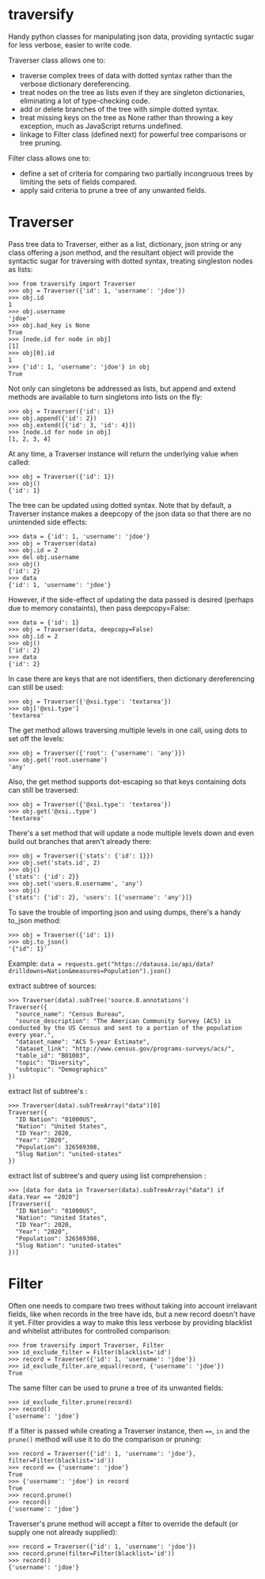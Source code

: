 # traversify

Handy python classes for manipulating json data, providing syntactic sugar for less verbose, easier to write code.

Traverser class allows one to:

* traverse complex trees of data with dotted syntax rather than the verbose dictionary dereferencing.
* treat nodes on the tree as lists even if they are singleton dictionaries, eliminating a lot of type-checking code.
* add or delete branches of the tree with simple dotted syntax.
* treat missing keys on the tree as None rather than throwing a key exception, much as JavaScript returns undefined.
* linkage to Filter class (defined next) for powerful tree comparisons or tree pruning.

Filter class allows one to:

* define a set of criteria for comparing two partially incongruous trees by limiting the sets of fields compared.
* apply said criteria to prune a tree of any unwanted fields.

# Traverser

Pass tree data to Traverser, either as a list, dictionary, json string or any class offering a json method, and the resultant object will provide the syntactic sugar for traversing with dotted syntax, treating singleston nodes as lists:

```pycon
>>> from traversify import Traverser
>>> obj = Traverser({'id': 1, 'username': 'jdoe'})
>>> obj.id
1
>>> obj.username
'jdoe'
>>> obj.bad_key is None
True
>>> [node.id for node in obj]
[1]
>>> obj[0].id
1
>>> {'id': 1, 'username': 'jdoe'} in obj
True
```

Not only  can singletons be addressed as lists, but append and extend methods are available to turn singletons into lists on the fly:

```pycon
>>> obj = Traverser({'id': 1})
>>> obj.append({'id': 2})
>>> obj.extend([{'id': 3, 'id': 4}])
>>> [node.id for node in obj]
[1, 2, 3, 4]
```

At any time, a Traverser instance will return the underlying value when called:

```pycon
>>> obj = Traverser({'id': 1})
>>> obj()
{'id': 1}
```

The tree can be updated using dotted syntax.  Note that by default, a Traverser instance makes a deepcopy of the json data so that there are no unintended side effects:

```pycon
>>> data = {'id': 1, 'username': 'jdoe'}
>>> obj = Traverser(data)
>>> obj.id = 2
>>> del obj.username
>>> obj()
{'id': 2}
>>> data
{'id': 1, 'username': 'jdoe'}
```

However, if the side-effect of updating the data passed is desired (perhaps due to memory constaints), then pass deepcopy=False:

```pycon
>>> data = {'id': 1}
>>> obj = Traverser(data, deepcopy=False)
>>> obj.id = 2
>>> obj()
{'id': 2}
>>> data
{'id': 2}
```

In case there are keys that are not identifiers, then dictionary dereferencing can still be used:

```pycon
>>> obj = Traverser({'@xsi.type': 'textarea'})
>>> obj['@xsi.type']
'textarea'
```

The get method allows traversing multiple levels in one call, using dots to set off the levels:
```pycon
>>> obj = Traverser({'root': {'username': 'any'}})
>>> obj.get('root.username')
'any'
```

Also, the get method supports dot-escaping so that keys containing dots can still be traversed:

```pycon
>>> obj = Traverser({'@xsi.type': 'textarea'})
>>> obj.get('@xsi..type')
'textarea'
```

There's a set method that will update a node multiple levels down and even build out branches that aren't already there:

```pycon
>>> obj = Traverser({'stats': {'id': 1}})
>>> obj.set('stats.id', 2)
>>> obj()
{'stats': {'id': 2}}
>>> obj.set('users.0.username', 'any')
>>> obj()
{'stats': {'id': 2}, 'users': [{'username': 'any'}]}
```

To save the trouble of importing json and using dumps, there's a handy to_json method:

```pycon
>>> obj = Traverser({'id': 1})
>>> obj.to_json()
'{"id": 1}'
```

Example:
``data = requests.get("https://datausa.io/api/data?drilldowns=Nation&measures=Population").json()``

extract subtree of sources:

```pycon
>>> Traverser(data).subTree('source.0.annotations')
Traverser({
  "source_name": "Census Bureau",
  "source_description": "The American Community Survey (ACS) is conducted by the US Census and sent to a portion of the population every year.",
  "dataset_name": "ACS 5-year Estimate",
  "dataset_link": "http://www.census.gov/programs-surveys/acs/",
  "table_id": "B01003",
  "topic": "Diversity",
  "subtopic": "Demographics"
})
```

extract list of subtree's :

```pycon
>>> Traverser(data).subTreeArray("data")[0]
Traverser({
  "ID Nation": "01000US",
  "Nation": "United States",
  "ID Year": 2020,
  "Year": "2020",
  "Population": 326569308,
  "Slug Nation": "united-states"
})
```

extract list of subtree's and query using list comprehension :

```pycon
>>> [data for data in Traverser(data).subTreeArray("data") if data.Year == "2020"]
[Traverser({
  "ID Nation": "01000US",
  "Nation": "United States",
  "ID Year": 2020,
  "Year": "2020",
  "Population": 326569308,
  "Slug Nation": "united-states"
})]
```

# Filter

Often one needs to compare two trees without taking into account irrelavant fields, like when records in the tree have ids, but a new record doesn't have it yet.  Filter provides a way to make this less verbose by providing blacklist and whitelist attributes for controlled comparison:

```pycon
>>> from traversify import Traverser, Filter
>>> id_exclude_filter = Filter(blacklist='id')
>>> record = Traverser({'id': 1, 'username': 'jdoe'})
>>> id_exclude_filter.are_equal(record, {'username': 'jdoe'})
True
```

The same filter can be used to prune a tree of its unwanted fields:

```pycon
>>> id_exclude_filter.prune(record)
>>> record()
{'username': 'jdoe'}
```

If a filter is passed while creating a Traverser instance, then `==`, `in` and the `prune()` method will use it to do the comparison or pruning:

```pycon
>>> record = Traverser({'id': 1, 'username': 'jdoe'}, filter=Filter(blacklist='id'))
>>> record == {'username': 'jdoe'}
True
>>> {'username': 'jdoe'} in record
True
>>> record.prune()
>>> record()
{'username': 'jdoe'}
```

Traverser's prune method will accept a filter to override the default (or supply one not already supplied):

```pycon
>>> record = Traverser({'id': 1, 'username': 'jdoe'})
>>> record.prune(filter=Filter(blacklist='id'))
>>> record()
{'username': 'jdoe'}
```

